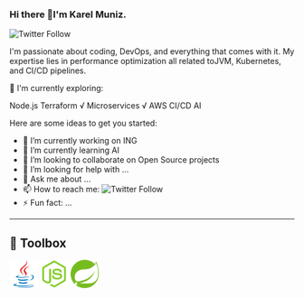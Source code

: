 ### Hi there 👋I'm Karel Muniz.
![Twitter Follow](https://img.shields.io/twitter/follow/oricha?style=social) 

I'm passionate about coding, DevOps, and everything that comes with it. 
My expertise lies in performance optimization all related toJVM, Kubernetes, and CI/CD pipelines.
<!--
**oricha/oricha** is a ✨ _special_ ✨ repository because its `README.md` (this file) appears on your GitHub profile.
-->

🌿 I'm currently exploring:

Node.js
Terraform √
Microservices √
AWS CI/CD
AI

Here are some ideas to get you started:

- 🔭 I’m currently working on ING
- 🌱 I’m currently learning AI
- 👯 I’m looking to collaborate on Open Source projects
- 🤔 I’m looking for help with ...
- 💬 Ask me about ...
- 📫 How to reach me: ![Twitter Follow](https://img.shields.io/twitter/follow/oricha?style=social)
- ⚡ Fun fact: ...

---
🧰 Toolbox
---
<img src="https://github.com/devicons/devicon/blob/master/icons/java/java-original.svg" alt="Java Logo" width="50" height="50" /> 
<img src="https://github.com/devicons/devicon/blob/master/icons/nodejs/nodejs-original.svg" alt="NodeJs Logo" width="50" height="50" /> 
<img src="https://github.com/devicons/devicon/blob/master/icons/spring/spring-original.svg" alt="Spring Logo" width="50" height="50" /> 

